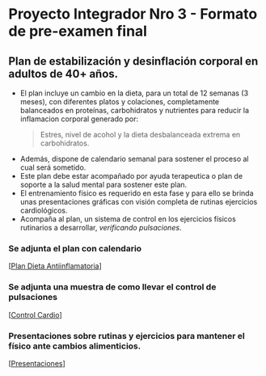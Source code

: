 # Proyecto Integrador Nro 3 - Formato de pre-examen final

## Plan de estabilización y desinflación corporal en adultos de 40+ años.

* El plan incluye un cambio en la dieta, para un total de 12 semanas (3 meses), con diferentes platos y colaciones, completamente balanceados en proteínas, carbohidratos y nutrientes para reducir la inflamacion corporal generado por:
  > Estres, nivel de acohol y la dieta desbalanceada extrema en carbohidratos.
* Además, dispone de calendario semanal para sostener el proceso al cual será sometido.
* Este plan debe estar acompañado por ayuda terapeutica o plan de soporte a la salud mental para sostener este plan.
* El entrenamiento físico es requerido en esta fase y para ello se brinda unas presentaciones gráficas con visión completa de rutinas ejercicios cardiológicos.
* Acompaña al plan, un sistema de control en los ejercicios físicos rutinarios a desarrollar, _verificando pulsaciones_.

### Se adjunta el plan  con calendario
[[Plan Dieta Antiinflamatoria](https://docs.google.com/document/d/1gwvS4Kpc-IO5JEkfwdY0c0I89akQcATrJeNY6rFBWZc/edit?usp=sharing)]

### Se adjunta una muestra de como llevar el control de pulsaciones
[[Control Cardio](https://docs.google.com/spreadsheets/d/19kQBz6KTR3r1JURM-XzFhfzw9x5rBIwTL0jo_aB6lec/edit?usp=sharing)]

### Presentaciones sobre rutinas y ejercicios para mantener el físico ante cambios alimenticios.
[[Presentaciones](https://app.presentations.ai/view/hUK5JN)]
